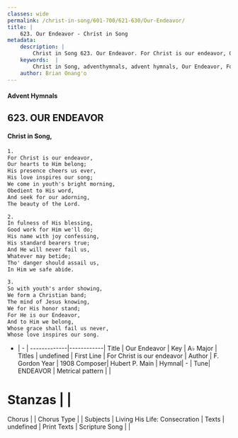 ```yaml
---
classes: wide
permalink: /christ-in-song/601-700/621-630/Our-Endeavor/
title: |
    623. Our Endeavor - Christ in Song
metadata:
    description: |
        Christ in Song 623. Our Endeavor. For Christ is our endeavor, Our hearts to Him belong; His presence cheers us ever, His love inspires our song; We come in youth's bright morning, Obedient to His word, And seek for our adorning, The beauty of the Lord.
    keywords:  |
        Christ in Song, adventhymnals, advent hymnals, Our Endeavor, For Christ is our endeavor. 
    author: Brian Onang'o
---
```


#### Advent Hymnals
## 623. OUR ENDEAVOR
####  Christ in Song,

```txt
1.
For Christ is our endeavor,
Our hearts to Him belong;
His presence cheers us ever,
His love inspires our song;
We come in youth's bright morning,
Obedient to His word,
And seek for our adorning,
The beauty of the Lord.

2.
In fulness of His blessing,
Good work for Him we'll do;
His name with joy confessing,
His standard bearers true;
And He will never fail us,
Whatever may betide;
Tho' danger should assail us,
In Him we safe abide.

3.
So with youth's ardor showing,
We form a Christian band;
The mind of Jesus knowing,
We for His honor stand;
For He is our Endeavor,
And to Him we belong,
Whose grace shall fail us never,
Whose love inspires our song.

```

- |   -  |
-------------|------------|
Title | Our Endeavor |
Key | A♭ Major |
Titles | undefined |
First Line | For Christ is our endeavor |
Author | F. Gordon
Year | 1908
Composer| Hubert P. Main |
Hymnal|  - |
Tune| ENDEAVOR |
Metrical pattern | |
# Stanzas |  |
Chorus |  |
Chorus Type |  |
Subjects | Living His Life: Consecration |
Texts | undefined |
Print Texts | 
Scripture Song |  |
    
